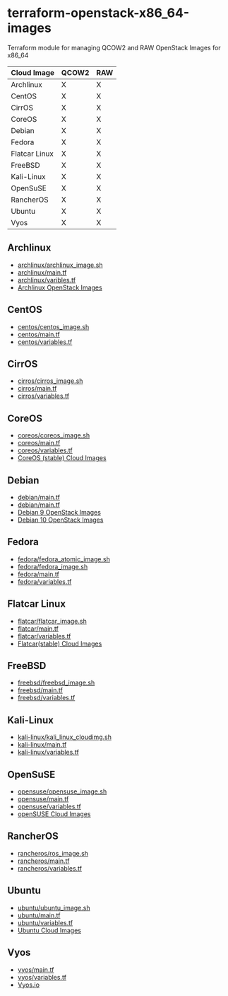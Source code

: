 # terraform-openstack-x86_64-images
Terraform module for managing QCOW2 and RAW OpenStack Images for x86_64

| Cloud Image | QCOW2 | RAW |
| ------------------- | ----- | --- |
| Archlinux | X | X |
| CentOS | X | X |
| CirrOS | X | X |
| CoreOS | X | X |
| Debian | X | X |
| Fedora | X | X |
| Flatcar Linux | X | X |
| FreeBSD | X | X |
| Kali-Linux | X | X |
| OpenSuSE | X | X |
| RancherOS | X | X |
| Ubuntu | X | X |
| Vyos | X | X |

## Archlinux

* [archlinux/archlinux_image.sh](archlinux/archlinux_image.sh)
* [archlinux/main.tf](archlinux/main.tf)
* [archlinux/varibles.tf](archlinux/variables.tf)
* [Archlinux OpenStack Images](https://linuximages.de/openstack/arch/)

## CentOS

* [centos/centos_image.sh](centos/centos_image.sh)
* [centos/main.tf](centos/main.tf)
* [centos/variables.tf](centos/varibles.tf)

## CirrOS

* [cirros/cirros_image.sh](cirros/cirros_image.sh)
* [cirros/main.tf](cirros/main.tf)
* [cirros/variables.tf](cirros/variables.tf)

## CoreOS

* [coreos/coreos_image.sh](coreos/coreos_image.sh)
* [coreos/main.tf](coreos/main.tf)
* [coreos/variables.tf](coreos/variables.tf)
* [CoreOS (stable) Cloud Images](https://stable.release.core-os.net/amd64-usr/current)

## Debian

* [debian/main.tf](debian/main.tf)
* [debian/main.tf](debian/variables.tf)
* [Debian 9 OpenStack Images](https://cdimage.debian.org/cdimage/openstack/current-9/)
* [Debian 10 OpenStack Images](https://cdimage.debian.org/cdimage/openstack/current-10/)

## Fedora

* [fedora/fedora_atomic_image.sh](fedora/fedora_atomic_image.sh)
* [fedora/fedora_image.sh](fedora/fedora_image.sh)
* [fedora/main.tf](fedora/main.tf)
* [fedora/variables.tf](fedora/variables.tf)

## Flatcar Linux

* [flatcar/flatcar_image.sh](flatcar/flatcar_image.sh)
* [flatcar/main.tf](flatcar/main.tf)
* [flatcar/variables.tf](flatcar/variables.tf)
* [Flatcar(stable) Cloud Images](https://stable.release.flatcar-linux.net/amd64-usr/current)

## FreeBSD

* [freebsd/freebsd_image.sh](freebsd__image.sh)
* [freebsd/main.tf](freebsd/main.tf)
* [freebsd/variables.tf](freebsd/variables.tf)

## Kali-Linux

* [kali-linux/kali_linux_cloudimg.sh](kali-linux/kali_linux_cloudimg.sh)
* [kali-linux/main.tf](kali-linux/main.tf)
* [kali-linux/variables.tf](kali-linux/variables.tf)

## OpenSuSE

* [opensuse/opensuse_image.sh](opensuse/opensuse_image.sh)
* [opensuse/main.tf](opensuse/main.tf)
* [opensuse/variables.tf](opensuse/variables.tf)
* [openSUSE Cloud Images](http://download.opensuse.org/repositories/Cloud:/Images:/)

## RancherOS

* [rancheros/ros_image.sh](rancheros/ros_image.sh)
* [rancheros/main.tf](rancheros/main.tf)
* [rancheros/variables.tf](rancheros/variables.tf)

## Ubuntu

* [ubuntu/ubuntu_image.sh](ubuntu/ubuntu_image.sh)
* [ubuntu/main.tf](ubuntu/main.tf)
* [ubuntu/variables.tf](ubuntu/variables.tf)
* [Ubuntu Cloud Images](https://cloud-images.ubuntu.com/daily/server/)

## Vyos

* [vyos/main.tf](vyos/main.tf)
* [vyos/variables.tf](vyos/variables.tf)
* [Vyos.io](https://vyos.io)


